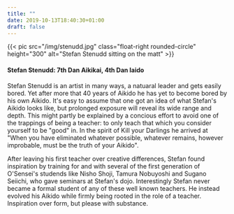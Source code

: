 ```yaml
---
title: ""
date: 2019-10-13T18:40:30+01:00
draft: false
---
```


{{< pic src="/img/stenudd.jpg" class="float-right rounded-circle" height="300" alt="Stefan Stenudd sitting on the matt" >}}
  <h4 class="">Stefan Stenudd: 7th Dan Aikikai, 4th Dan Iaido </h4>

Stefan Stenudd is an artist in many ways, a natuaral leader and gets easily bored. Yet after more that 40 years of Aikido he has yet to become bored by his own Aikido.
It's easy to assume that one got an idea of what Stefan's Aikido looks like, but prolonged exposure will reveal its wide range and depth. This might partly be explained
by a concious effort to avoid one of the trappings of being a teacher: to only teach that which you consider yourself to be "good" in. In the spirit of Kill your Darlings
he arrived at "When you have eliminated whatever possible, whatever remains, however improbable, must be the truth of your Aikido".

After leaving his first teacher over creative differences, Stefan found inspiration by training for and with several of the first generation of O'Sensei's studends
like Nisho Shoji, Tamura Nobuyoshi and Sugano Seiichi, who gave seminars at Stefan's dojo. Interestingly Stefan never became a formal student of any of these well known teachers. He instead evolved his Aikido while firmly being rooted in the role of a teacher. Inspiration over form, but please with substance.